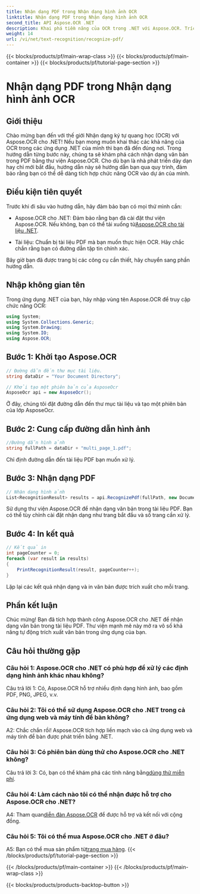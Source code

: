 ```yaml
---
title: Nhận dạng PDF trong Nhận dạng hình ảnh OCR
linktitle: Nhận dạng PDF trong Nhận dạng hình ảnh OCR
second_title: API Aspose.OCR .NET
description: Khai phá tiềm năng của OCR trong .NET với Aspose.OCR. Trích xuất văn bản từ tệp PDF một cách dễ dàng. Tải xuống ngay để có trải nghiệm tích hợp liền mạch.
weight: 14
url: /vi/net/text-recognition/recognize-pdf/
---
```


{{< blocks/products/pf/main-wrap-class >}}
{{< blocks/products/pf/main-container >}}
{{< blocks/products/pf/tutorial-page-section >}}

# Nhận dạng PDF trong Nhận dạng hình ảnh OCR

## Giới thiệu

Chào mừng bạn đến với thế giới Nhận dạng ký tự quang học (OCR) với Aspose.OCR cho .NET! Nếu bạn mong muốn khai thác các khả năng của OCR trong các ứng dụng .NET của mình thì bạn đã đến đúng nơi. Trong hướng dẫn từng bước này, chúng ta sẽ khám phá cách nhận dạng văn bản trong PDF bằng thư viện Aspose.OCR. Cho dù bạn là nhà phát triển dày dạn hay chỉ mới bắt đầu, hướng dẫn này sẽ hướng dẫn bạn qua quy trình, đảm bảo rằng bạn có thể dễ dàng tích hợp chức năng OCR vào dự án của mình.

## Điều kiện tiên quyết

Trước khi đi sâu vào hướng dẫn, hãy đảm bảo bạn có mọi thứ mình cần:

-  Aspose.OCR cho .NET: Đảm bảo rằng bạn đã cài đặt thư viện Aspose.OCR. Nếu không, bạn có thể tải xuống từ[Aspose.OCR cho tài liệu .NET](https://reference.aspose.com/ocr/net/).

- Tài liệu: Chuẩn bị tài liệu PDF mà bạn muốn thực hiện OCR. Hãy chắc chắn rằng bạn có đường dẫn tập tin chính xác.

Bây giờ bạn đã được trang bị các công cụ cần thiết, hãy chuyển sang phần hướng dẫn.

## Nhập không gian tên

Trong ứng dụng .NET của bạn, hãy nhập vùng tên Aspose.OCR để truy cập chức năng OCR:

```csharp
using System;
using System.Collections.Generic;
using System.Drawing;
using System.IO;
using Aspose.OCR;
```

## Bước 1: Khởi tạo Aspose.OCR

```csharp
// Đường dẫn đến thư mục tài liệu.
string dataDir = "Your Document Directory";

// Khởi tạo một phiên bản của AsposeOcr
AsposeOcr api = new AsposeOcr();
```

Ở đây, chúng tôi đặt đường dẫn đến thư mục tài liệu và tạo một phiên bản của lớp AsposeOcr.

## Bước 2: Cung cấp đường dẫn hình ảnh

```csharp
//Đường dẫn hình ảnh
string fullPath = dataDir + "multi_page_1.pdf";
```

Chỉ định đường dẫn đến tài liệu PDF bạn muốn xử lý.

## Bước 3: Nhận dạng PDF

```csharp
// Nhận dạng hình ảnh
List<RecognitionResult> results = api.RecognizePdf(fullPath, new DocumentRecognitionSettings { StartPage = 2, PagesNumber = 2 });
```

Sử dụng thư viện Aspose.OCR để nhận dạng văn bản trong tài liệu PDF. Bạn có thể tùy chỉnh cài đặt nhận dạng như trang bắt đầu và số trang cần xử lý.

## Bước 4: In kết quả

```csharp
// Kết quả in
int pageCounter = 0;
foreach (var result in results)
{
    PrintRecognitionResult(result, pageCounter++);
}
```

Lặp lại các kết quả nhận dạng và in văn bản được trích xuất cho mỗi trang.

## Phần kết luận

Chúc mừng! Bạn đã tích hợp thành công Aspose.OCR cho .NET để nhận dạng văn bản trong tài liệu PDF. Thư viện mạnh mẽ này mở ra vô số khả năng tự động trích xuất văn bản trong ứng dụng của bạn.

## Câu hỏi thường gặp

### Câu hỏi 1: Aspose.OCR cho .NET có phù hợp để xử lý các định dạng hình ảnh khác nhau không?

Câu trả lời 1: Có, Aspose.OCR hỗ trợ nhiều định dạng hình ảnh, bao gồm PDF, PNG, JPEG, v.v.

### Câu hỏi 2: Tôi có thể sử dụng Aspose.OCR cho .NET trong cả ứng dụng web và máy tính để bàn không?

A2: Chắc chắn rồi! Aspose.OCR tích hợp liền mạch vào cả ứng dụng web và máy tính để bàn được phát triển bằng .NET.

### Câu hỏi 3: Có phiên bản dùng thử cho Aspose.OCR cho .NET không?

 Câu trả lời 3: Có, bạn có thể khám phá các tính năng bằng[dùng thử miễn phí](https://releases.aspose.com/).

### Câu hỏi 4: Làm cách nào tôi có thể nhận được hỗ trợ cho Aspose.OCR cho .NET?

 A4: Tham quan[diễn đàn Aspose.OCR](https://forum.aspose.com/c/ocr/16) để được hỗ trợ và kết nối với cộng đồng.

### Câu hỏi 5: Tôi có thể mua Aspose.OCR cho .NET ở đâu?

 A5: Bạn có thể mua sản phẩm từ[trang mua hàng](https://purchase.aspose.com/buy).
{{< /blocks/products/pf/tutorial-page-section >}}

{{< /blocks/products/pf/main-container >}}
{{< /blocks/products/pf/main-wrap-class >}}

{{< blocks/products/products-backtop-button >}}
